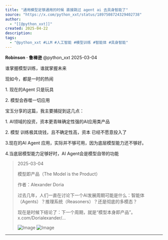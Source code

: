 ```yaml
---
title: "通用模型足够通用的时候 直接跳过 agent ai 去具身智能了"
source: "https://x.com/python_xxt/status/1897508724329402738"
author:
  - "[[@python_xxt]]"
created: 2025-04-22
description:
tags:
  - "@python_xxt #LLM #人工智能 #模型训练 #智能体 #具身智能"
---
```

**Robinson · 鲁棒逊** @python\_xxt 2025-03-04

谁掌握模型训练，谁就掌握未来

现如今，都是一时的热闹

1\. 现在的Agent 只是玩具

2\. 模型会吞噬一切应用

宝玉分享的这篇，我主要捕捉到这几点：

1\. AI领域的投资，资本更青睐确定性强的AI应用类产品

2\. 模型 训练极其烧钱，且不确定性高，资本 已经不愿意投入了

3.现在的AI Agent 应用，实际并不够可用，因为底层模型能力还不够好。

4.当底层模型能力足够好时，AI Agent会是模型自带的功能

> 2025-03-04
> 
> 模型即产品（The Model is the Product）
> 
> 作者：Alexander Doria
> 
> 过去几年，人们一直在讨论下一个AI发展周期可能是什么：智能体（Agents）？推理系统（Reasoners）？还是彻底的多模态？
> 
> 现在是时候下结论了：下一个周期，就是“模型本身即产品”。 x.com/Dorialexander/…
> 
> ![Image](https://pbs.twimg.com/media/GlK56erWAAAaeHS?format=png&name=large) ![Image](https://pbs.twimg.com/media/GlK57eUWkAAeKup?format=jpg&name=large)

---


